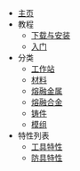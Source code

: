 - [主页](./)
- 教程
    - [下载与安装](./Install-SlimeTinker)
    - [入门](./Getting-Started)
- 分类
    - [工作站](./Workstations)
    - [材料](./Materials)
    - [熔融金属](./Molten-Metals)
    - [熔融合金](./Molten-Alloys)
    - [铸件](./Casts)
    - [模组](./Modifications)
- 特性列表
    - [工具特性](./Tools-Traits)
    - [防具特性](./Armor-Traits)
